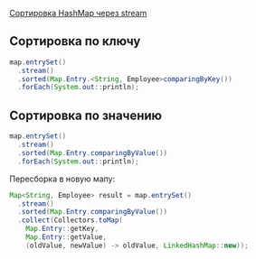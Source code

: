 <a href="https://for-each.dev/lessons/b/-java-hashmap-sort#5-%D0%B8%D1%81%D0%BF%D0%BE%D0%BB%D1%8C%D0%B7%D0%BE%D0%B2%D0%B0%D0%BD%D0%B8%D0%B5-%D0%BB%D1%8F%D0%BC%D0%B1%D0%B4%D0%B0-%D0%B2%D1%8B%D1%80%D0%B0%D0%B6%D0%B5%D0%BD%D0%B8%D0%B9-%D0%B8-%D0%BF%D0%BE%D1%82%D0%BE%D0%BA%D0%BE%D0%B2">Сортировка HashMap через stream</a>

## Сортировка по ключу

```java
map.entrySet()
  .stream()
  .sorted(Map.Entry.<String, Employee>comparingByKey())
  .forEach(System.out::println);
```

## Сортировка по значению

```java
map.entrySet()
  .stream()
  .sorted(Map.Entry.comparingByValue())
  .forEach(System.out::println);
```

Пересборка в новую мапу:
```java
Map<String, Employee> result = map.entrySet()
  .stream()
  .sorted(Map.Entry.comparingByValue())
  .collect(Collectors.toMap(
    Map.Entry::getKey, 
    Map.Entry::getValue, 
    (oldValue, newValue) -> oldValue, LinkedHashMap::new));
```
